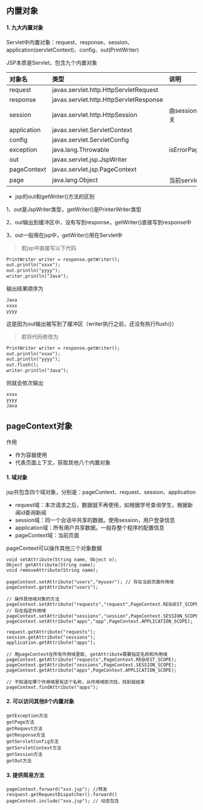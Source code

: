 ## 内置对象

#### 1. 九大内置对象

Servlet中内置对象：request、response、session、application(servletContext)、config、out(PrintWriter)

JSP本质是Servlet，包含九个内置对象

| 对象名      | 类型                                   | 说明                 |
| :---------- | :------------------------------------- | :------------------- |
| request     | javax.servlet.http.HttpServletRequest  |                      |
| response    | javax.servlet.http.HttpServletResponse |                      |
| session     | javax.servlet.http.HttpSession         | 由session="true"开关 |
| application | javax.servlet.ServletContext           |                      |
| config      | javax.servlet.ServletConfig            |                      |
| exception   | java.lang.Throwable                    | isErrorPage="false"  |
| out         | javax.servlet.jsp.JspWriter            |                      |
| pageContext | javax.servlet.jsp.PageContext          |                      |
| page        | java.lang.Object                       | 当前servlet实例      |

- jsp的out和getWriter()方法的区别

1、out是JspWriter类型，getWriter()是PrinterWriter类型

2、out输出到缓冲区中，没有写到response，getWriter()直接写到response中

3、out一般用在jsp中，getWriter()用在Servlet中

> 若jsp中直接写以下代码

```jsp
PrintWriter writer = response.getWriter();
out.println("xxxx");
out.println("yyyy");
writer.println("Java");
```

输出结果顺序为

```html
Java
xxxx
yyyy
```

这是因为out输出被写到了缓冲区（writer执行之前，还没有执行flush()）

> 若将代码修改为

```jsp
PrintWriter writer = response.getWriter();
out.println("xxxx");
out.println("yyyy");
out.flush();
writer.println("Java");
```

则就会依次输出

```html
xxxx
yyyy
Java
```

## pageContext对象

作用

- 作为容器使用
- 代表页面上下文，获取其他八个内置对象

#### 1. 域对象

jsp共包含四个域对象，分别是：pageContext、request、session、application

- request域：本次请求之后，数据就不再使用，如根据学号查询学生，根据新闻id查询新闻
- session域：同一个会话中共享的数据。使用session，用户登录信息
- application域：所有用户共享数据。一般存整个程序的配置信息
- pageContext域：当前页面

pageContext可以操作其他三个对象数据

```
void setAttribute(String name, Object o);
Object getAttribute(String name);
void removeAttribute(String name);

pageContext.setAttribute("users","myuser"); // 存在当前页面作用域
pageContext.getAttribute("users");

// 操作其他域对象的方法
pageContext.setAttribute("requests","request",PageContext.REQUEST_SCOPE); // 存在指定作用域
pageContext.setAttribute("sessions","session",PageContext.SESSION_SCOPE);
pageContext.setAttribute("apps","app",PageContext.APPLICATION_SCOPE);

request.getAttribute("requests");
session.getAttribute("sessions");
application.getAttribute("apps");

// 用pageContext在所有作用域里取, getAttribute需要指定名称和作用域
pageContext.getAttribute("requests",PageContext.REQUEST_SCOPE);
pageContext.getAttribute("sessions",PageContext.SESSION_SCOPE);
pageContext.getAttribute("apps",PageContext.APPLICATION_SCOPE);

// 不知道在哪个作用域里有这个名称，从作用域依次找，找到就结束
pageContext.findAttribute("apps");
```

#### 2. 可以访问其他8个内置对象

```
getException方法
getPage方法
getRequest方法
getResponse方法
getServletConfig方法
getServletContext方法
getSession方法
getOut方法
```

#### 3. 提供简易方法

```
pageContext.forward("xxx.jsp"); //转发 resquest.getRequestDispatcher().forward()
pageContext.include("xxx.jsp"); // 动态包含
```

